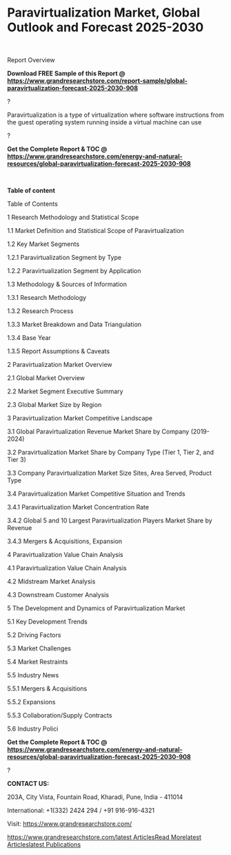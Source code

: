 <h1>Paravirtualization Market, Global Outlook and Forecast 2025-2030</h1><br/><p>Report Overview</p>
 
 
 
 <div><b>Download FREE Sample of this Report @ <a href="https://www.grandresearchstore.com/report-sample/global-paravirtualization-forecast-2025-2030-908">https://www.grandresearchstore.com/report-sample/global-paravirtualization-forecast-2025-2030-908</a></b></div>
 
 
 
 <p>? </p>
 
 
 
 <p>Paravirtualization is a type of virtualization where software instructions from the guest operating system running inside a virtual machine can use</p>
 
 
 
 <p>? </p>
 
 
 
 <div><b>Get the Complete Report & TOC @ <a href="https://www.grandresearchstore.com/energy-and-natural-resources/global-paravirtualization-forecast-2025-2030-908">https://www.grandresearchstore.com/energy-and-natural-resources/global-paravirtualization-forecast-2025-2030-908</a></b></div>
 
 
 
 <p><br />
 
 <b>Table of content</b></p>
 
 
 
 <p>Table of Contents<br />
 
 1 Research Methodology and Statistical Scope<br />
 
 1.1 Market Definition and Statistical Scope of Paravirtualization<br />
 
 1.2 Key Market Segments<br />
 
 1.2.1 Paravirtualization Segment by Type<br />
 
 1.2.2 Paravirtualization Segment by Application<br />
 
 1.3 Methodology & Sources of Information<br />
 
 1.3.1 Research Methodology<br />
 
 1.3.2 Research Process<br />
 
 1.3.3 Market Breakdown and Data Triangulation<br />
 
 1.3.4 Base Year<br />
 
 1.3.5 Report Assumptions & Caveats<br />
 
 2 Paravirtualization Market Overview<br />
 
 2.1 Global Market Overview<br />
 
 2.2 Market Segment Executive Summary<br />
 
 2.3 Global Market Size by Region<br />
 
 3 Paravirtualization Market Competitive Landscape<br />
 
 3.1 Global Paravirtualization Revenue Market Share by Company (2019-2024)<br />
 
 3.2 Paravirtualization Market Share by Company Type (Tier 1, Tier 2, and Tier 3)<br />
 
 3.3 Company Paravirtualization Market Size Sites, Area Served, Product Type<br />
 
 3.4 Paravirtualization Market Competitive Situation and Trends<br />
 
 3.4.1 Paravirtualization Market Concentration Rate<br />
 
 3.4.2 Global 5 and 10 Largest Paravirtualization Players Market Share by Revenue<br />
 
 3.4.3 Mergers & Acquisitions, Expansion<br />
 
 4 Paravirtualization Value Chain Analysis<br />
 
 4.1 Paravirtualization Value Chain Analysis<br />
 
 4.2 Midstream Market Analysis<br />
 
 4.3 Downstream Customer Analysis<br />
 
 5 The Development and Dynamics of Paravirtualization Market<br />
 
 5.1 Key Development Trends<br />
 
 5.2 Driving Factors<br />
 
 5.3 Market Challenges<br />
 
 5.4 Market Restraints<br />
 
 5.5 Industry News<br />
 
 5.5.1 Mergers & Acquisitions<br />
 
 5.5.2 Expansions<br />
 
 5.5.3 Collaboration/Supply Contracts<br />
 
 5.6 Industry Polici</p>
 
 
 
 <div><b>Get the Complete Report & TOC @ <a href="https://www.grandresearchstore.com/energy-and-natural-resources/global-paravirtualization-forecast-2025-2030-908">https://www.grandresearchstore.com/energy-and-natural-resources/global-paravirtualization-forecast-2025-2030-908</a></b></div>
 
 
 
 <p>? </p>
 
 
 
 <p><b>CONTACT US:</b><br />
 
 203A, City Vista, Fountain Road, Kharadi, Pune, India - 411014<br />
 
 International: +1(332) 2424 294 / +91 916-916-4321<br />
 
 Visit: <a href="https://www.grandresearchstore.com/">https://www.grandresearchstore.com/</a><br />
 
 <a href="https://gyeongbokgung.com">https://www.grandresearchstore.com/</a><a href="https://hallyeomaritime.com">latest Articles</a><a href="https://jingwansa.com">Read More</a><a href="https://nguoiviet.jp/">latest Articles</a><a href="https://www.intelmarketresearch.com/">latest Publications</a></p>